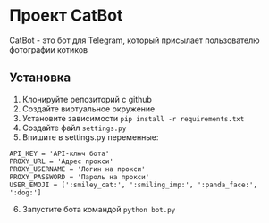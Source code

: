 # Проект CatBot

CatBot - это бот для Telegram, который присылает пользователю фотографии котиков

## Установка

1. Клонируйте репозиторий с github
2. Создайте виртуальное окружение 
3. Установите зависимости `pip install -r requirements.txt`
4. Создайте файл `settings.py`
5. Впишите в settings.py переменные:
```
API_KEY = 'API-ключ бота'
PROXY_URL = 'Адрес прокси'
PROXY_USERNAME = 'Логин на прокси'
PROXY_PASSWORD = 'Пароль на прокси'
USER_EMOJI = [':smiley_cat:', ':smiling_imp:', ':panda_face:', ':dog:']
```
6. Запустите бота командой `python bot.py`